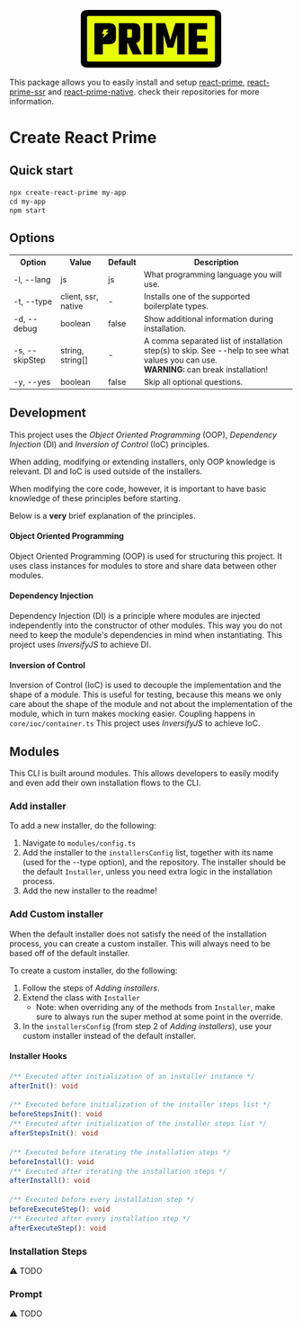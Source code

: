 <p align="center">
  <img src="https://github.com/JBostelaar/react-prime/blob/master/src/static/images/prime-logo.png" alt="prime-logo" width="250px" />
</p>

This package allows you to easily install and setup [react-prime](https://github.com/react-prime/react-prime), [react-prime-ssr](https://github.com/react-prime/react-prime-ssr) and [react-prime-native](https://github.com/react-prime/react-prime-native). check their repositories for more information.

# Create React Prime
## Quick start
```
npx create-react-prime my-app
cd my-app
npm start
```

## Options

<table>
  <tr>
    <th>
        Option
    </th>
    <th>
        Value
    </th>
    <th>
        Default
    </th>
    <th>
        Description
    </th>
  </tr>
  <tr>
    <td>
      -l, --lang
    </td>
    <td>
      js
    </td>
    <td>
      js
    </td>
    <td>
      What programming language you will use.
    </td>
  </tr>
  <tr>
    <td>
      -t, --type
    </td>
    <td>
      client, ssr, native
    </td>
    <td>
      -
    </td>
    <td>
      Installs one of the supported boilerplate types.
    </td>
  </tr>
  <tr>
    <td>
      -d, --debug
    </td>
    <td>
      boolean
    </td>
    <td>
      false
    </td>
    <td>
      Show additional information during installation.
    </td>
  </tr>
  <tr>
    <td>
      -s, --skipStep
    </td>
    <td>
      string, string[]
    </td>
    <td>
      -
    </td>
    <td>
      A comma separated list of installation step(s) to skip. See --help to see what values you can use.
      <br /><b>WARNING:</b> can break installation!
    </td>
  </tr>
  <tr>
    <td>
      -y, --yes
    </td>
    <td>
      boolean
    </td>
    <td>
      false
    </td>
    <td>
      Skip all optional questions.
    </td>
  </tr>
</table>

## Development

This project uses the *Object Oriented Programming* (OOP), *Dependency Injection* (DI) and *Inversion of Control* (IoC) principles.

When adding, modifying or extending installers, only OOP knowledge is relevant. DI and IoC is used outside of the installers.

When modifying the core code, however, it is important to have basic knowledge of these principles before starting.

Below is a **very** brief explanation of the principles.


#### Object Oriented Programming

Object Oriented Programming (OOP) is used for structuring this project. It uses class instances for modules to store and share data between other modules.

#### Dependency Injection

Dependency Injection (DI) is a principle where modules are injected independently into the constructor of other modules. This way you do not need to keep the module's dependencies in mind when instantiating. This project uses *InversifyJS* to achieve DI.

#### Inversion of Control

Inversion of Control (IoC) is used to decouple the implementation and the shape of a module. This is useful for testing, because this means we only care about the shape of the module and not about the implementation of the module, which in turn makes mocking easier. Coupling happens in `core/ioc/container.ts` This project uses *InversifyJS* to achieve IoC.

## Modules
This CLI is built around modules. This allows developers to easily modify and even add their own installation flows to the CLI.

### Add installer

To add a new installer, do the following:

1. Navigate to `modules/config.ts`
2. Add the installer to the `installersConfig` list, together with its name (used for the --type option), and the repository. The installer should be the default `Installer`, unless you need extra logic in the installation process.
3. Add the new installer to the readme!

### Add Custom installer

When the default installer does not satisfy the need of the installation process, you can create a custom installer. This will always need to be based off of the default installer.

To create a custom installer, do the following:

1. Follow the steps of *Adding installers*.
2. Extend the class with `Installer`
   - Note: when overriding any of the methods from `Installer`, make sure to always run the super method at some point in the override.
3. In the `installersConfig` (from step 2 of *Adding installers*), use your custom installer instead of the default installer.

#### Installer Hooks
```ts
/** Executed after initialization of an installer instance */
afterInit(): void

/** Executed before initialization of the installer steps list */
beforeStepsInit(): void
/** Executed after initialization of the installer steps list */
afterStepsInit(): void

/** Executed before iterating the installation steps */
beforeInstall(): void
/** Executed after iterating the installation steps */
afterInstall(): void

/** Executed before every installation step */
beforeExecuteStep(): void
/** Executed after every installation step */
afterExecuteStep(): void
```

### Installation Steps
⚠️ TODO

### Prompt
⚠️ TODO


